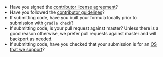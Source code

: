<!--
Thank you for your interest in and contributing to Elasticsearch! There
are a few simple things to check before submitting your pull request
that can help with the review process. You should delete these items
from your submission, but they are here to help bring them to your
attention.
-->

- Have you signed the [contributor license agreement](https://www.elastic.co/contributor-agreement)?
- Have you followed the [contributor guidelines](https://github.com/elastic/elasticsearch/blob/master/.github/CONTRIBUTING.md)?
- If submitting code, have you built your formula locally prior to submission with `gradle check`?
- If submitting code, is your pull request against master? Unless there is a good reason otherwise, we prefer pull requests against master and will backport as needed.
- If submitting code, have you checked that your submission is for an [OS that we support](https://www.elastic.co/support/matrix#show_os)?
